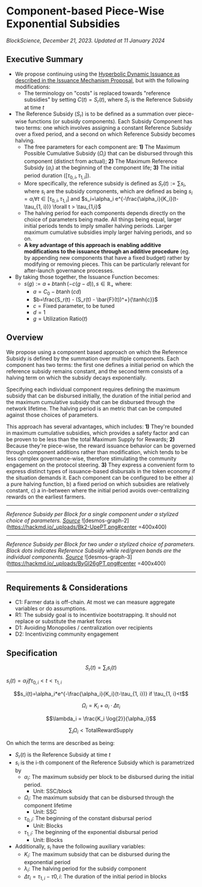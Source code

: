 # Component-based Piece-Wise Exponential Subsidies 

*BlockScience, December 21, 2023. Updated at 11 January 2024*

## Executive Summary

- We propose continuing using the [Hyperbolic Dynamic Issuance as described in the Issuance Mechanism Proposal](/GUzjDVm0TW2CulWAbetBWA), but with the following modifications:
    - The terminology on "costs" is replaced towards "reference subsidies" by setting $C(t)=S_r(t)$, where $S_r$ is the Reference Subsidy at time $t$
- The Reference Subsidy ($S_r$) is to be defined as a summation over piece-wise functions (or subsidy components). Each Subsidy Component has two terms: one which involves assigning a constant Reference Subsidy over a fixed period, and a second on which Reference Subsidy becomes halving.
    - The free parameters for each component are: **1)** The Maximum Possible Cumulative Subsidy ($\Omega_i$) that can be disbursed through this component (distinct from actual); **2)** The Maximum Reference Subsidy ($\alpha_i$) at the beginning of the component life; **3)** The initial period duration ($[\tau_{0, i},\tau_{1, i}]$).
    - More specifically, the reference subsidy is defined as $S_r(t):=\sum s_i$, where $s_i$ are the subsidy components, which are defined as being $s_i=\alpha_i \forall t \in [\tau_{0, i},\tau_{1, i}]$ and $s_i=\alpha_i e^{-\frac{\alpha_i}{K_i}(t-\tau_{1, i})} \forall t > \tau_{1,i}$
    - The halving period for each components depends directly on the choice of parameters being made. All things being equal, larger initial periods tends to imply smaller halving periods. Larger maximum cumulative subsidies imply larger halving periods, and so on.
    - **A key advantage of this approach is enabling additive modifications to the issuance through an additive procedure** (eg. by appending new components that have a fixed budget) rather by modifying or removing pieces. This can be particularly relevant for after-launch governance processes.
- By taking those together, the Issuance Function becomes:
    - $s(g) := a + b \tanh(-c(g - d)), s \in \mathbb{R}_+$ where:
        - $a=C_0-b \tanh (cd)$
        - $b=\frac{S_r(t) - (S_r(t) - \bar{F}(t))^+}{\tanh{c}}$
        - $c=\text{Fixed parameter, to be tuned}$
        - $d=1$
        - $g=\text{Utilization Ratio}(t)$

## Overview

We propose using a component based approach on which the Reference Subsidy is defined by the summation over multiple components. Each component has two terms: the first one defines a initial period on which the reference subsidy remains constant, and the second term consists of a halving term on which the subsidy decays exponentially. 

Specifying each individual component requires defining the maximum subsidy that can be disbursed initially, the duration of the initial period and the maximum cumulative subsidy that can be disbursed through the network lifetime. The halving period is an metric that can be computed against those choices of parameters.

This approach has several advantages, which includes: **1)** They're bounded in maximum cumulative subsidies, which provides a safety factor and can be proven to be less than the total Maximum Supply for Rewards; **2)** Because they're piece-wise, the reward issuance behavior can be governed through component additions rather than modification, which tends to be less complex governance-wise, therefore stimulating the community engagement on the protocol steering. **3)** They express a convenient form to express distinct types of issuance-based disbursals in the token economy if the situation demands it. Each component can be configured to be either a) a pure halving function, b) a fixed period on which subsidies are relatively constant, c) a in-between where the initial period avoids over-centralizing rewards on the earliest farmers.


---
*Reference Subsidy per Block for a single component under a stylized choice of parameters. [Source](https://www.desmos.com/calculator/tgdkgx3gdh)* 
![desmos-graph-2](https://hackmd.io/_uploads/Bk2-UpePT.png#center =400x400)

---
*Reference Subsidy per Block for two under a stylized choice of parameters. Black dots indicates Reference Subsidy while red/green bands are the individual components. [Source](https://www.desmos.com/calculator/rgb6hx59l0)*
![desmos-graph-3](https://hackmd.io/_uploads/ByGl26gPT.png#center =400x400)

---

## Requirements & Considerations

- C1: Farmer data is off-chain. At most we can measure aggregate variables or do assumptions.
- R1: The subsidy goal is to incentivize bootstrapping. It should not replace or substitute the market forces
- D1: Avoiding Monopolies / centralization over recipients
- D2: Incentivizing community engagement 

## Specification

$$S_r(t) = \sum_i s_i(t)$$

$s_i(t)=\alpha_i          if \tau_{0,i}<t<\tau_{1,i}$

$$s_i(t)=\alpha_i*e^{-\frac{\alpha_i}{K_i}(t-\tau_{1, i})} if \tau_{1, i}<t$$

$$\Omega_i = K_i + \alpha_i \cdot \Delta \tau_i$$

$$\lambda_i = \frac{K_i \log{2}}{\alpha_i}$$

$$\sum_i \Omega_i < \text{TotalRewardSupply}{}$$

On which the terms are described as being:
- $S_r(t)$ is the Reference Subsidy at time $t$ 
- $s_i$ is the i-th component of the Reference Subsidy which is parametrized by 
    - $\alpha_i$: The maximum subsidy per block to be disbursed during the initial period. 
        - Unit: SSC/block
    - $\Omega_i$: The maximum subsidy that can be disbursed through the component lifetime
        - Unit: SSC
    - $\tau_{0, i}$: The beginning of the constant disbursal period
        - Unit: Blocks
    - $\tau_{1, i}$: The beginning of the exponential disbursal period
        - Unit: Blocks
- Additionally, $s_i$ have the following auxiliary variables:
    - $K_i$: The maximum subsidy that can be disbursed during the exponential period
    - $\lambda_i$: The halving period for the subsidy component
    - $\Delta \tau_i=\tau_{1, i} - \tau{0, i}$: The duration of the initial period in blocks

